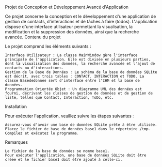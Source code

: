 Projet de Conception et Développement Avancé d'Application

Ce projet concerne la conception et le développement d'une application de gestion de contacts, d'interactions et de tâches à faire (todos). L'application dispose d'une interface utilisateur permettant la visualisation, la modification et la suppression des données, ainsi que la recherche avancée.
Contenu du projet

Le projet comprend les éléments suivants :

    Interface Utilisateur : La classe MainWindow gère l'interface principale de l'application. Elle est divisée en plusieurs parties, dont la visualisation des données, la recherche avancée et l'ajout de contacts ou d'interactions.
    Gestion de la Base de Données : Le schéma de la base de données SQLite est décrit, avec trois tables : CONTACT, INTERACTION et TODO. La classe Basededonnee sert d'interface entre l'IHM et la base de données.
    Programmation Orientée Objet : Un diagramme UML des données est fourni, décrivant les classes de gestion de données et de gestion de liste, telles que Contact, Interaction, ToDo, etc.

Installation

Pour exécuter l'application, veuillez suivre les étapes suivantes :

    Assurez-vous d'avoir une base de données SQLite prête à être utilisée.
    Placez le fichier de base de données base1 dans le répertoire /tmp.
    Compilez et exécutez le programme.

Remarques

    Le fichier de la base de données se nomme base1.
    Pour exécuter l'application, une base de données SQLite doit être créée et le fichier base1 doit être ajouté à celle-ci.
